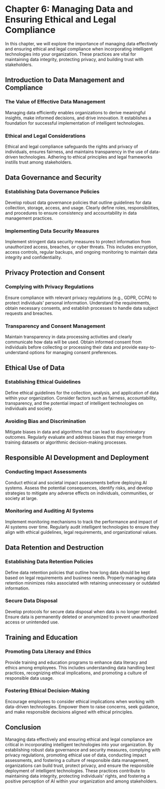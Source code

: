 Chapter 6: Managing Data and Ensuring Ethical and Legal Compliance
==================================================================

In this chapter, we will explore the importance of managing data effectively and ensuring ethical and legal compliance when incorporating intelligent technologies into your organization. These practices are vital for maintaining data integrity, protecting privacy, and building trust with stakeholders.

Introduction to Data Management and Compliance
----------------------------------------------

### The Value of Effective Data Management

Managing data efficiently enables organizations to derive meaningful insights, make informed decisions, and drive innovation. It establishes a foundation for successful implementation of intelligent technologies.

### Ethical and Legal Considerations

Ethical and legal compliance safeguards the rights and privacy of individuals, ensures fairness, and maintains transparency in the use of data-driven technologies. Adhering to ethical principles and legal frameworks instills trust among stakeholders.

Data Governance and Security
----------------------------

### Establishing Data Governance Policies

Develop robust data governance policies that outline guidelines for data collection, storage, access, and usage. Clearly define roles, responsibilities, and procedures to ensure consistency and accountability in data management practices.

### Implementing Data Security Measures

Implement stringent data security measures to protect information from unauthorized access, breaches, or cyber threats. This includes encryption, access controls, regular backups, and ongoing monitoring to maintain data integrity and confidentiality.

Privacy Protection and Consent
------------------------------

### Complying with Privacy Regulations

Ensure compliance with relevant privacy regulations (e.g., GDPR, CCPA) to protect individuals' personal information. Understand the requirements, obtain necessary consents, and establish processes to handle data subject requests and breaches.

### Transparency and Consent Management

Maintain transparency in data processing activities and clearly communicate how data will be used. Obtain informed consent from individuals before collecting or processing their data and provide easy-to-understand options for managing consent preferences.

Ethical Use of Data
-------------------

### Establishing Ethical Guidelines

Define ethical guidelines for the collection, analysis, and application of data within your organization. Consider factors such as fairness, accountability, transparency, and the potential impact of intelligent technologies on individuals and society.

### Avoiding Bias and Discrimination

Mitigate biases in data and algorithms that can lead to discriminatory outcomes. Regularly evaluate and address biases that may emerge from training datasets or algorithmic decision-making processes.

Responsible AI Development and Deployment
-----------------------------------------

### Conducting Impact Assessments

Conduct ethical and societal impact assessments before deploying AI systems. Assess the potential consequences, identify risks, and develop strategies to mitigate any adverse effects on individuals, communities, or society at large.

### Monitoring and Auditing AI Systems

Implement monitoring mechanisms to track the performance and impact of AI systems over time. Regularly audit intelligent technologies to ensure they align with ethical guidelines, legal requirements, and organizational values.

Data Retention and Destruction
------------------------------

### Establishing Data Retention Policies

Define data retention policies that outline how long data should be kept based on legal requirements and business needs. Properly managing data retention minimizes risks associated with retaining unnecessary or outdated information.

### Secure Data Disposal

Develop protocols for secure data disposal when data is no longer needed. Ensure data is permanently deleted or anonymized to prevent unauthorized access or unintended use.

Training and Education
----------------------

### Promoting Data Literacy and Ethics

Provide training and education programs to enhance data literacy and ethics among employees. This includes understanding data handling best practices, recognizing ethical implications, and promoting a culture of responsible data usage.

### Fostering Ethical Decision-Making

Encourage employees to consider ethical implications when working with data-driven technologies. Empower them to raise concerns, seek guidance, and make responsible decisions aligned with ethical principles.

Conclusion
----------

Managing data effectively and ensuring ethical and legal compliance are critical in incorporating intelligent technologies into your organization. By establishing robust data governance and security measures, complying with privacy regulations, promoting ethical use of data, conducting impact assessments, and fostering a culture of responsible data management, organizations can build trust, protect privacy, and ensure the responsible deployment of intelligent technologies. These practices contribute to maintaining data integrity, protecting individuals' rights, and fostering a positive perception of AI within your organization and among stakeholders.
